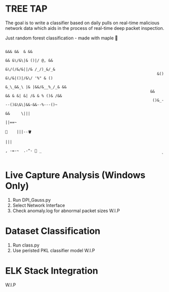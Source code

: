# TREE TAP
The goal is to write a classifier based on daily pulls on real-time malicious network data which aids in the process of real-time deep packet inspection.

Just random forest classification - made with maple 🍁

                                                                         &&& &&  & &&
                                                                          && &\/&\|& ()|/ @, &&
                                                                          &\/(/&/&||/& /_/)_&/_&
                                                                       &() &\/&|()|/&\/ '%" & ()
                                                                      &_\_&&_\ |& |&&/&__%_/_& &&
                                                                    &&   && & &| &| /& & % ()& /&&
                                                                     ()&_---()&\&\|&&-&&--%---()~
                                                                         &&     \|||
                                                                                 ||==~
                                                                            🍂    |||--🪣
                                                                                 ||| 
                                                                           , -=-~  .-^- 🥞 _
                                                                         `

# Live Capture Analysis (Windows Only)
1) Run DPI_Gauss.py
2) Select Network Interface
3) Check anomaly.log for abnormal packet sizes
W.I.P

# Dataset Classification
1) Run class.py
2) Use peristed PKL classifier model
W.I.P

# ELK Stack Integration
W.I.P
